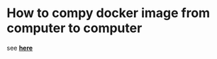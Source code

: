 # How to compy docker image from computer to computer

see **[here](https://github.com/tuana9a/infrastructure-as-code/tree/main/local/gitlab-server#how-to-transfer-docker-images-from-computers-to-computers)**
